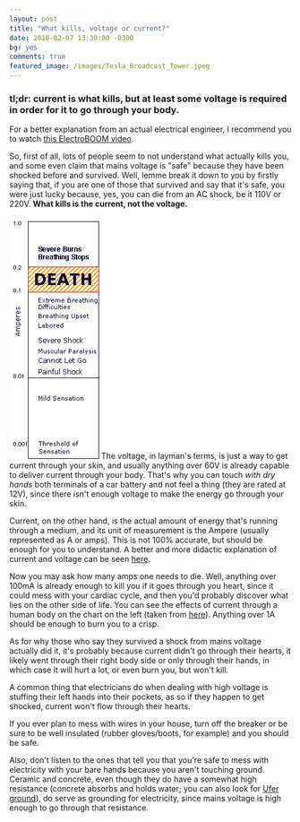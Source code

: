```yaml
---
layout: post
title: "What kills, voltage or current?"
date: 2018-02-07 13:30:00 -0300
bg: yes
comments: true
featured_image: /images/Tesla_Broadcast_Tower.jpeg
---
```


### **tl;dr: current is what kills, but at least some voltage is required in order for it to go through your body.**  
For a better explanation from an actual electrical engineer, I recommend you to watch [this ElectroBOOM video](https://www.youtube.com/watch?v=XDf2nhfxVzg).

So, first of all, lots of people seem to not understand what actually kills you, and some even claim that mains voltage is "safe" because they have been shocked before and survived. Well, lemme break it down to you by firstly saying that, if you are one of those that survived and say that it's safe, you were just lucky because, yes, you can die from an AC shock, be it 110V or 220V. **What kills is the current, not the voltage.**

![Current effects chart](images/current_chart.png "Current effects chart")
The voltage, in layman's terms, is just a way to get current through your skin, and usually anything over 60V is already capable to deliver current through your body. That's why you can touch _with dry hands_ both terminals of a car battery and not feel a thing (they are rated at 12V), since there isn't enough voltage to make the energy go through your skin.

Current, on the other hand, is the actual amount of energy that's running through a medium, and its unit of measurement is the Ampere (usually represented as A or amps). This is not 100% accurate, but should be enough for you to understand. A better and more didactic explanation of current and voltage can be seen [here](https://learn.sparkfun.com/tutorials/voltage-current-resistance-and-ohms-law).

Now you may ask how many amps one needs to die. Well, anything over 100mA is already enough to kill you if it goes through you heart, since it could mess with your cardiac cycle, and then you'd probably discover what lies on the other side of life. You can see the effects of current through a human body on the chart on the left (taken from [here](https://www.physics.ohio-state.edu/~p616/safety/fatal_current.html)). Anything over 1A should be enough to burn you to a crisp.

As for why those who say they survived a shock from mains voltage actually did it, it's probably because current didn't go through their hearts, it likely went through their right body side or only through their hands, in which case it will hurt a lot, or even burn you, but won't kill.

A common thing that electricians do when dealing with high voltage is stuffing their left hands into their pockets, as so if they happen to get shocked, current won't flow through their hearts.

If you ever plan to mess with wires in your house, turn off the breaker or be sure to be well insulated (rubber gloves/boots, for example) and you should be safe.

Also, don't listen to the ones that tell you that you're safe to mess with electricity with your bare hands because you aren't touching ground. Ceramic and concrete, even though they do have a somewhat high resistance (concrete absorbs and holds water; you can also look for [Ufer ground](https://en.wikipedia.org/wiki/Ufer_ground)), do serve as grounding for electricity, since mains voltage is high enough to go through that resistance.